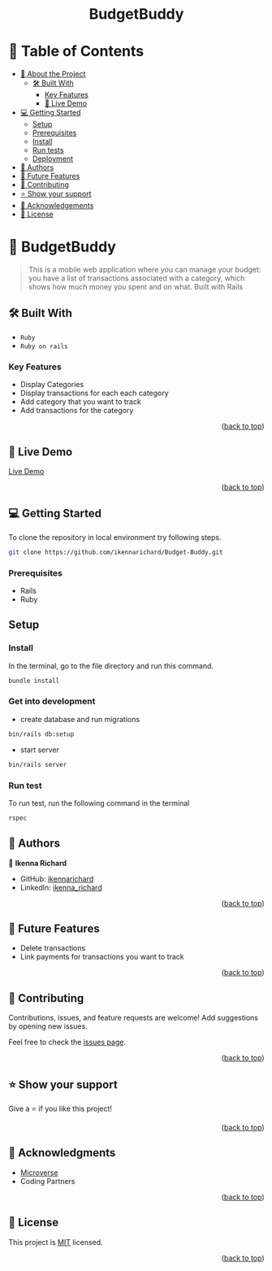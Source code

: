 
<a name="readme-top"></a>

<div align="center">

  <h1><b>BudgetBuddy</b></h1>

</div>

# 📗 Table of Contents

- [📖 About the Project](#about-project)
  - [🛠 Built With](#built-with)
    - [Key Features](#key-features)
    - [🚀 Live Demo](#live-demo)
- [💻 Getting Started](#getting-started)
  - [Setup](#setup)
  - [Prerequisites](#prerequisites)
  - [Install](#install)
  - [Run tests](#run-tests)
  - [Deployment](#triangular_flag_on_post-deployment)
- [👥 Authors](#authors)
- [🔭 Future Features](#future-features)
- [🤝 Contributing](#contributing)
- [⭐️ Show your support](#support)
- [🙏 Acknowledgements](#acknowledgements)
- [📝 License](#license)

# 📖 BudgetBuddy

>This is a mobile web application where you can manage your budget: you have a list of transactions associated with a category, which shows how much money you spent and on what. Built with Rails

## 🛠 Built With <a name="built-with"></a>

- `Ruby`
- `Ruby on rails`

### Key Features <a name="key-features"></a>

- Display Categories
- Display transactions for each each category
- Add category that you want to track
- Add transactions for the category

<p align="right">(<a href="#readme-top">back to top</a>)</p>

<!-- LIVE DEMO -->

## 🚀 Live Demo <a name="live-demo"></a>

[Live Demo](https://budget-buddy-j2ry.onrender.com)

<p align="right">(<a href="#readme-top">back to top</a>)</p>

<!-- GETTING STARTED -->

## 💻 Getting Started
To clone the repository in local environment try following steps.

```sh
git clone https://github.com/ikennarichard/Budget-Buddy.git
```

### Prerequisites
- Rails
- Ruby

## Setup

### Install

In the terminal, go to the file directory and run this command.

```sh
bundle install
```
### Get into development
- create database and run migrations

```sh
bin/rails db:setup
```
- start server

```sh
bin/rails server
```

### Run test
To run test, run the following command in the terminal
```sh
rspec
```

## 👥 Authors <a name="authors"></a>

👤 **Ikenna Richard**

- GitHub: [ikennarichard](https://github.com/ikennarichard)
- LinkedIn: [ikenna_richard](https://linkedin.com/in/ikenna_richard)


<p align="right">(<a href="#readme-top">back to top</a>)</p>

## 🔭 Future Features <a name="future-features"></a>

- Delete transactions
- Link payments for transactions you want to track

<p align="right">(<a href="#readme-top">back to top</a>)</p>

## 🤝 Contributing <a name="contributing"></a>

Contributions, issues, and feature requests are welcome! Add suggestions by opening new issues.

Feel free to check the [issues page](https://github.com/ikennarichard/Budget-Buddy/issues).

<p align="right">(<a href="#readme-top">back to top</a>)</p>

## ⭐️ Show your support <a name="support"></a>

Give a ⭐️ if you like this project!

<p align="right">(<a href="#readme-top">back to top</a>)</p>

## 🙏 Acknowledgments <a name="acknowledgements"></a>

- [Microverse](https://www.microverse.org/)
- Coding Partners

<p align="right">(<a href="#readme-top">back to top</a>)</p>

## 📝 License <a name="license"></a>

This project is [MIT](./LICENSE) licensed.

<p align="right">(<a href="#readme-top">back to top</a>)</p>